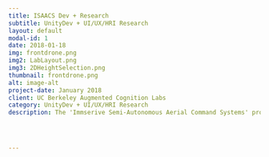 ```yaml
---
title: ISAACS Dev + Research
subtitle: UnityDev + UI/UX/HRI Research
layout: default
modal-id: 1
date: 2018-01-18
img: frontdrone.png
img2: LabLayout.png
img3: 2DHeightSelection.png
thumbnail: frontdrone.png
alt: image-alt
project-date: January 2018
client: UC Berkeley Augmented Cognition Labs
category: UnityDev + UI/UX/HRI Research
description: The 'Immserive Semi-Autonomous Aerial Command Systems' project is a research project dedicated to exploring the most intuitive and efficient UAV control systems. More specifically, I worked as a Unity developer creating the main VR interface to test our hypothesis that the increased spatial awareness of VR would make drones safer and easier to control. This project has spanned over 3 years and I worked about 15 hours a week as a Unity developer, undergraduate researcher, and author of the ISAACS research paper (planned to be published by the end of Summer 2019). 




---
```

